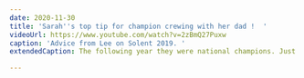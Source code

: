 ```yaml
---
date: 2020-11-30
title: 'Sarah''s top tip for champion crewing with her dad !  '
videoUrl: https://www.youtube.com/watch?v=2zBmQ27Puxw
caption: 'Advice from Lee on Solent 2019. '
extendedCaption: The following year they were national champions. Just saying...

---
```


